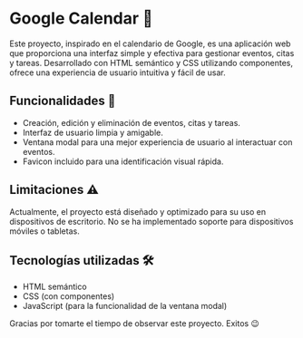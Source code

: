 # Google Calendar 📅

Este proyecto, inspirado en el calendario de Google, es una aplicación web que proporciona una interfaz simple y efectiva para gestionar eventos, citas y tareas. Desarrollado con HTML semántico y CSS utilizando componentes, ofrece una experiencia de usuario intuitiva y fácil de usar.

## Funcionalidades 🚀

- Creación, edición y eliminación de eventos, citas y tareas.
- Interfaz de usuario limpia y amigable.
- Ventana modal para una mejor experiencia de usuario al interactuar con eventos.
- Favicon incluido para una identificación visual rápida.

## Limitaciones ⚠️

Actualmente, el proyecto está diseñado y optimizado para su uso en dispositivos de escritorio. No se ha implementado soporte para dispositivos móviles o tabletas.

## Tecnologías utilizadas 🛠️

- HTML semántico
- CSS (con componentes)
- JavaScript (para la funcionalidad de la ventana modal)

Gracias por tomarte el tiempo de observar este proyecto. Exitos 😉
